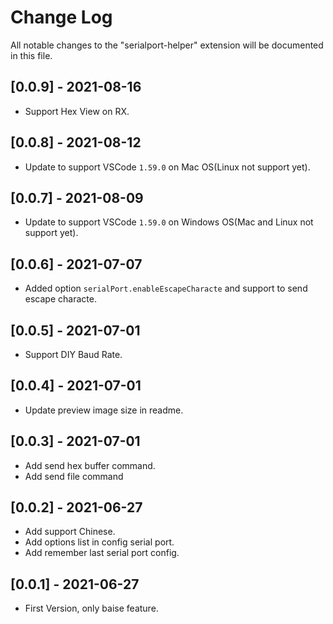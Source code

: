# Change Log

All notable changes to the "serialport-helper" extension will be documented in this file.

## [0.0.9] - 2021-08-16
- Support Hex View on RX.

## [0.0.8] - 2021-08-12
- Update to support VSCode `1.59.0` on Mac OS(Linux not support yet).

## [0.0.7] - 2021-08-09
- Update to support VSCode `1.59.0` on Windows OS(Mac and Linux not support yet).

## [0.0.6] - 2021-07-07
- Added option `serialPort.enableEscapeCharacte` and support to send escape characte.

## [0.0.5] - 2021-07-01
- Support DIY Baud Rate.

## [0.0.4] - 2021-07-01
- Update preview image size in readme.

## [0.0.3] - 2021-07-01
- Add send hex buffer command.
- Add send file command

## [0.0.2] - 2021-06-27
- Add support Chinese.
- Add options list in config serial port.
- Add remember last serial port config.

## [0.0.1] - 2021-06-27
- First Version, only baise feature.